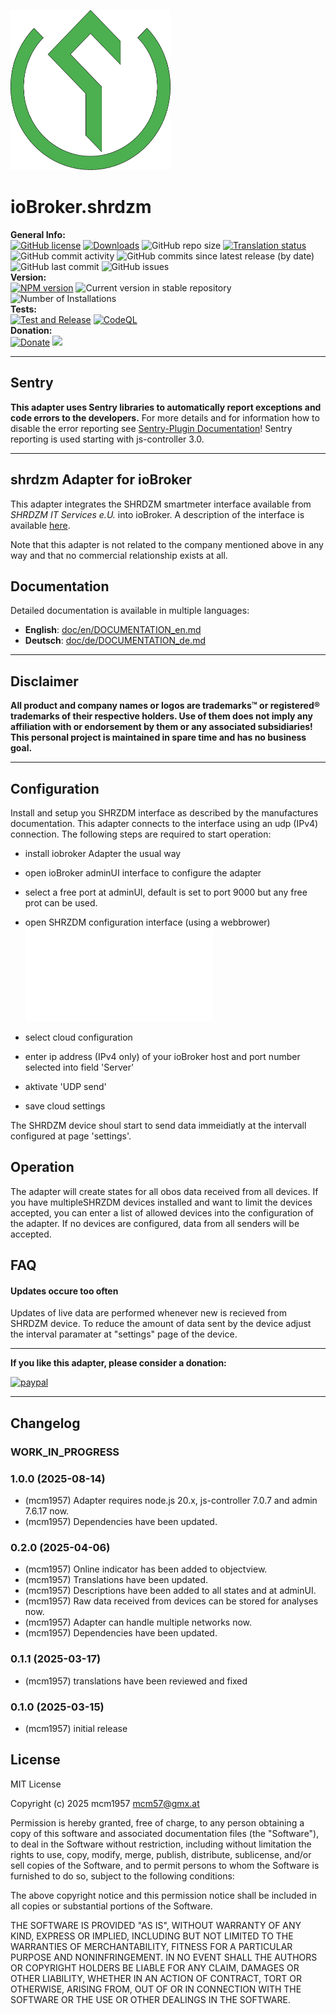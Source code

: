 ![Logo](admin/shrdzm.png)
# ioBroker.shrdzm

**General Info:**<br>
[![GitHub license](https://img.shields.io/github/license/mcm4iob/ioBroker.shrdzm)](https://github.com/mcm4iob/ioBroker.shrdzm/blob/main/LICENSE)
[![Downloads](https://img.shields.io/npm/dm/iobroker.shrdzm.svg)](https://www.npmjs.com/package/iobroker.shrdzm)
![GitHub repo size](https://img.shields.io/github/repo-size/mcm4iob/ioBroker.shrdzm)
[![Translation status](https://weblate.iobroker.net/widgets/adapters/-/shrdzm/svg-badge.svg)](https://weblate.iobroker.net/engage/adapters/?utm_source=widget)</br>
![GitHub commit activity](https://img.shields.io/github/commit-activity/m/mcm4iob/ioBroker.shrdzm)
![GitHub commits since latest release (by date)](https://img.shields.io/github/commits-since/mcm4iob/ioBroker.shrdzm/latest)
![GitHub last commit](https://img.shields.io/github/last-commit/mcm4iob/ioBroker.shrdzm)
![GitHub issues](https://img.shields.io/github/issues/mcm4iob/ioBroker.shrdzm)
</br>
**Version:** </br>
[![NPM version](http://img.shields.io/npm/v/iobroker.shrdzm.svg)](https://www.npmjs.com/package/iobroker.shrdzm)
![Current version in stable repository](https://iobroker.live/badges/shrdzm-stable.svg)
![Number of Installations](https://iobroker.live/badges/shrdzm-installed.svg)
</br>
**Tests:** </br>
[![Test and Release](https://github.com/mcm4iob/ioBroker.shrdzm/actions/workflows/test-and-release.yml/badge.svg)](https://github.com/mcm4iob/ioBroker.shrdzm/actions/workflows/test-and-release.yml)
[![CodeQL](https://github.com/mcm4iob/ioBroker.shrdzm/actions/workflows/github-code-scanning/codeql/badge.svg)](https://github.com/mcm4iob/ioBroker.shrdzm/actions/workflows/github-code-scanning/codeql)
<br>
**Donation:** </br>
[![Donate](https://img.shields.io/badge/paypal-donate%20|%20spenden-blue.svg)](https://paypal.me/mcm1957atIoBroker)
[![](https://img.shields.io/static/v1?label=Sponsor&message=%E2%9D%A4&logo=GitHub&color=%23fe8e86)](https://github.com/sponsors/mcm1957)

**************************************************************************************************************
## Sentry
**This adapter uses Sentry libraries to automatically report exceptions and code errors to the developers.**
For more details and for information how to disable the error reporting see [Sentry-Plugin Documentation](https://github.com/ioBroker/plugin-sentry#plugin-sentry)! Sentry reporting is used starting with js-controller 3.0.

**************************************************************************************************************

## shrdzm Adapter for ioBroker

This adapter integrates the SHRDZM smartmeter interface available from *SHRDZM IT Services e.U.* into ioBroker. A description of the interface is available [here](https://cms.shrdzm.com/produkt/smartmeter-modul/).

Note that this adapter is not related to the company mentioned above in any way and that no commercial relationship exists at all.

## Documentation

Detailed documentation is available in multiple languages:

- **English**: [doc/en/DOCUMENTATION_en.md](doc/en/DOCUMENTATION_en.md)
- **Deutsch**: [doc/de/DOCUMENTATION_de.md](doc/de/DOCUMENTATION_de.md)

**************************************************************************************************************

## Disclaimer
**All product and company names or logos are trademarks™ or registered® trademarks of their respective holders. Use of them does not imply any affiliation with or endorsement by them or any associated subsidiaries! This personal project is maintained in spare time and has no business goal.**

**************************************************************************************************************

## Configuration

Install and setup you SHRZDM interface as described by the manufactures documentation. This adapter connects to the interface using an udp (IPv4) connection. The following steps are required to start operation:

- install iobroker Adapter the usual way
- open ioBroker adminUI interface to configure the adapter
- select a free port at adminUI, default is set to port 9000 but any free prot can be used.

- open SHRZDM configuration interface (using a webbrower) 
![alt text](./doc/shrzdm-cloud.pgn)
- select cloud configuration
- enter ip address (IPv4 only) of your ioBroker host and port number selected into field 'Server'
- aktivate 'UDP send'
- save cloud settings

The SHRDZM device shoul start to send data immeidiatly at the intervall configured at page 'settings'. 

## Operation

The adapter will create states for all obos data received from all devices. If you have multipleSHRZDM devices installed and want to limit the devices accepted, you can enter a list of allowed devices into the configuration of the adapter. If no devices are configured, data from all senders will be accepted.

## FAQ

#### Updates occure too often

Updates of live data are performed whenever new is recieved from SHRDZM device. To reduce the amount of data sent by the device adjust the interval paramater at "settings" page of the device.

**************************************************************************************************************

**If you like this adapter, please consider a donation:**
  
[![paypal](https://www.paypalobjects.com/en_US/DK/i/btn/btn_donateCC_LG.gif)](https://paypal.me/mcm1957atIoBroker)

**************************************************************************************************************

## Changelog
<!--
    Placeholder for the next version (at the beginning of the line):
    ### **WORK IN PROGRESS**
-->

### **WORK_IN_PROGRESS**

### 1.0.0 (2025-08-14)
* (mcm1957) Adapter requires node.js 20.x, js-controller 7.0.7 and admin 7.6.17 now.
* (mcm1957) Dependencies have been updated.

### 0.2.0 (2025-04-06)
* (mcm1957) Online indicator has been added to objectview.
* (mcm1957) Translations have been updated.
* (mcm1957) Descriptions have been added to all states and at adminUI.
* (mcm1957) Raw data received from devices can be stored for analyses now.
* (mcm1957) Adapter can handle multiple networks now. 
* (mcm1957) Dependencies have been updated.

### 0.1.1 (2025-03-17)
* (mcm1957) translations have been reviewed and fixed

### 0.1.0 (2025-03-15)
* (mcm1957) initial release

## License
MIT License

Copyright (c) 2025 mcm1957 <mcm57@gmx.at>

Permission is hereby granted, free of charge, to any person obtaining a copy
of this software and associated documentation files (the "Software"), to deal
in the Software without restriction, including without limitation the rights
to use, copy, modify, merge, publish, distribute, sublicense, and/or sell
copies of the Software, and to permit persons to whom the Software is
furnished to do so, subject to the following conditions:

The above copyright notice and this permission notice shall be included in all
copies or substantial portions of the Software.

THE SOFTWARE IS PROVIDED "AS IS", WITHOUT WARRANTY OF ANY KIND, EXPRESS OR
IMPLIED, INCLUDING BUT NOT LIMITED TO THE WARRANTIES OF MERCHANTABILITY,
FITNESS FOR A PARTICULAR PURPOSE AND NONINFRINGEMENT. IN NO EVENT SHALL THE
AUTHORS OR COPYRIGHT HOLDERS BE LIABLE FOR ANY CLAIM, DAMAGES OR OTHER
LIABILITY, WHETHER IN AN ACTION OF CONTRACT, TORT OR OTHERWISE, ARISING FROM,
OUT OF OR IN CONNECTION WITH THE SOFTWARE OR THE USE OR OTHER DEALINGS IN THE
SOFTWARE.
